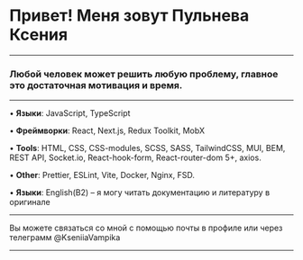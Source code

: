 # Привет! Меня зовут Пульнева Ксения

***
### Любой человек может решить любую проблему, главное это достаточная мотивация и время.
***

•	**Языки**: JavaScript, TypeScript

•	**Фреймворки**: React, Next.js, Redux Toolkit, MobX

•	**Tools**: HTML, CSS, CSS-modules, SCSS, SASS, TailwindCSS, MUI, BEM, REST API, Socket.io, React-hook-form, React-router-dom 5+, axios.

•	**Other**: Prettier, ESLint, Vite, Docker, Nginx, FSD.

•	**Языки**: English(B2) – я могу читать документацию и литературу в оригинале

 
***

Вы можете связаться со мной с помощью почты в профиле или через телеграмм @KseniiaVampika

***

